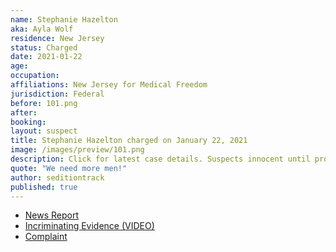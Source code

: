 ```yaml
---
name: Stephanie Hazelton
aka: Ayla Wolf
residence: New Jersey
status: Charged
date: 2021-01-22
age:
occupation:
affiliations: New Jersey for Medical Freedom
jurisdiction: Federal
before: 101.png
after:
booking:
layout: suspect
title: Stephanie Hazelton charged on January 22, 2021
image: /images/preview/101.png
description: Click for latest case details. Suspects innocent until proven guilty.
quote: "We need more men!"
author: seditiontrack
published: true
---
```


- [News Report](https://www.inquirer.com/news/new-jersey/stephanie-hazelton-capitol-insurrection-medford-new-jersey-rioters-20210122.html?utm_source=t.co&cid=Philly.com+Twitter&utm_campaign=Philly.com+Twitter+Account&utm_medium=social)
- [Incriminating Evidence (VIDEO)](https://www.inquirer.com/news/new-jersey/stephanie-hazelton-ayla-wolf-south-jersey-us-capitol-riot-anti-vax-20210119.html)
- [Complaint](https://extremism.gwu.edu/sites/g/files/zaxdzs2191/f/Stephanie%20Hazelton%20Criminal%20Complaint.pdf)